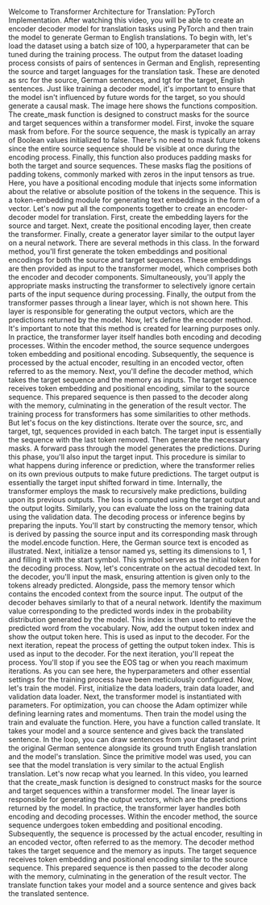 Welcome to Transformer Architecture for Translation: PyTorch Implementation. After watching this video, you will be able to create an encoder decoder model for translation tasks using PyTorch and then train the model to generate German to English translations. To begin with, let's load the dataset using a batch size of 100, a hyperparameter that can be tuned during the training process. The output from the dataset loading process consists of pairs of sentences in German and English, representing the source and target languages for the translation task. These are denoted as src for the source, German sentences, and tgt for the target, English sentences. Just like training a decoder model, it's important to ensure that the model isn't influenced by future words for the target, so you should generate a causal mask. The image here shows the functions composition. The create_mask function is designed to construct masks for the source and target sequences within a transformer model. First, invoke the square mask from before. For the source sequence, the mask is typically an array of Boolean values initialized to false. There's no need to mask future tokens since the entire source sequence should be visible at once during the encoding process. Finally, this function also produces padding masks for both the target and source sequences. These masks flag the positions of padding tokens, commonly marked with zeros in the input tensors as true. Here, you have a positional encoding module that injects some information about the relative or absolute position of the tokens in the sequence. This is a token-embedding module for generating text embeddings in the form of a vector. Let's now put all the components together to create an encoder-decoder model for translation. First, create the embedding layers for the source and target. Next, create the positional encoding layer, then create the transformer. Finally, create a generator layer similar to the output layer on a neural network. There are several methods in this class. In the forward method, you'll first generate the token embeddings and positional encodings for both the source and target sequences. These embeddings are then provided as input to the transformer model, which comprises both the encoder and decoder components. Simultaneously, you'll apply the appropriate masks instructing the transformer to selectively ignore certain parts of the input sequence during processing. Finally, the output from the transformer passes through a linear layer, which is not shown here. This layer is responsible for generating the output vectors, which are the predictions returned by the model. Now, let's define the encoder method. It's important to note that this method is created for learning purposes only. In practice, the transformer layer itself handles both encoding and decoding processes. Within the encoder method, the source sequence undergoes token embedding and positional encoding. Subsequently, the sequence is processed by the actual encoder, resulting in an encoded vector, often referred to as the memory. Next, you'll define the decoder method, which takes the target sequence and the memory as inputs. The target sequence receives token embedding and positional encoding, similar to the source sequence. This prepared sequence is then passed to the decoder along with the memory, culminating in the generation of the result vector. The training process for transformers has some similarities to other methods. But let's focus on the key distinctions. Iterate over the source, src, and target, tgt, sequences provided in each batch. The target input is essentially the sequence with the last token removed. Then generate the necessary masks. A forward pass through the model generates the predictions. During this phase, you'll also input the target input. This procedure is similar to what happens during inference or prediction, where the transformer relies on its own previous outputs to make future predictions. The target output is essentially the target input shifted forward in time. Internally, the transformer employs the mask to recursively make predictions, building upon its previous outputs. The loss is computed using the target output and the output logits. Similarly, you can evaluate the loss on the training data using the validation data. The decoding process or inference begins by preparing the inputs. You'll start by constructing the memory tensor, which is derived by passing the source input and its corresponding mask through the model.encode function. Here, the German source text is encoded as illustrated. Next, initialize a tensor named ys, setting its dimensions to 1, 1 and filling it with the start symbol. This symbol serves as the initial token for the decoding process. Now, let's concentrate on the actual decoded text. In the decoder, you'll input the mask, ensuring attention is given only to the tokens already predicted. Alongside, pass the memory tensor which contains the encoded context from the source input. The output of the decoder behaves similarly to that of a neural network. Identify the maximum value corresponding to the predicted words index in the probability distribution generated by the model. This index is then used to retrieve the predicted word from the vocabulary. Now, add the output token index and show the output token here. This is used as input to the decoder. For the next iteration, repeat the process of getting the output token index. This is used as input to the decoder. For the next iteration, you'll repeat the process. You'll stop if you see the EOS tag or when you reach maximum iterations. As you can see here, the hyperparameters and other essential settings for the training process have been meticulously configured. Now, let's train the model. First, initialize the data loaders, train data loader, and validation data loader. Next, the transformer model is instantiated with parameters. For optimization, you can choose the Adam optimizer while defining learning rates and momentums. Then train the model using the train and evaluate the function. Here, you have a function called translate. It takes your model and a source sentence and gives back the translated sentence. In the loop, you can draw sentences from your dataset and print the original German sentence alongside its ground truth English translation and the model's translation. Since the primitive model was used, you can see that the model translation is very similar to the actual English translation. Let's now recap what you learned. In this video, you learned that the create_mask function is designed to construct masks for the source and target sequences within a transformer model. The linear layer is responsible for generating the output vectors, which are the predictions returned by the model. In practice, the transformer layer handles both encoding and decoding processes. Within the encoder method, the source sequence undergoes token embedding and positional encoding. Subsequently, the sequence is processed by the actual encoder, resulting in an encoded vector, often referred to as the memory. The decoder method takes the target sequence and the memory as inputs. The target sequence receives token embedding and positional encoding similar to the source sequence. This prepared sequence is then passed to the decoder along with the memory, culminating in the generation of the result vector. The translate function takes your model and a source sentence and gives back the translated sentence.